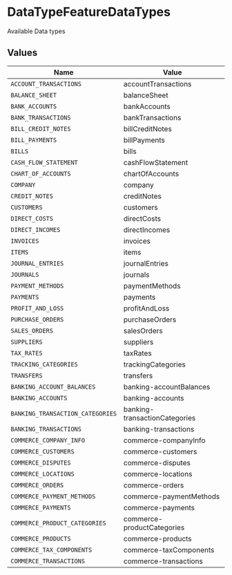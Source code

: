 # DataTypeFeatureDataTypes

Available Data types


## Values

| Name                             | Value                            |
| -------------------------------- | -------------------------------- |
| `ACCOUNT_TRANSACTIONS`           | accountTransactions              |
| `BALANCE_SHEET`                  | balanceSheet                     |
| `BANK_ACCOUNTS`                  | bankAccounts                     |
| `BANK_TRANSACTIONS`              | bankTransactions                 |
| `BILL_CREDIT_NOTES`              | billCreditNotes                  |
| `BILL_PAYMENTS`                  | billPayments                     |
| `BILLS`                          | bills                            |
| `CASH_FLOW_STATEMENT`            | cashFlowStatement                |
| `CHART_OF_ACCOUNTS`              | chartOfAccounts                  |
| `COMPANY`                        | company                          |
| `CREDIT_NOTES`                   | creditNotes                      |
| `CUSTOMERS`                      | customers                        |
| `DIRECT_COSTS`                   | directCosts                      |
| `DIRECT_INCOMES`                 | directIncomes                    |
| `INVOICES`                       | invoices                         |
| `ITEMS`                          | items                            |
| `JOURNAL_ENTRIES`                | journalEntries                   |
| `JOURNALS`                       | journals                         |
| `PAYMENT_METHODS`                | paymentMethods                   |
| `PAYMENTS`                       | payments                         |
| `PROFIT_AND_LOSS`                | profitAndLoss                    |
| `PURCHASE_ORDERS`                | purchaseOrders                   |
| `SALES_ORDERS`                   | salesOrders                      |
| `SUPPLIERS`                      | suppliers                        |
| `TAX_RATES`                      | taxRates                         |
| `TRACKING_CATEGORIES`            | trackingCategories               |
| `TRANSFERS`                      | transfers                        |
| `BANKING_ACCOUNT_BALANCES`       | banking-accountBalances          |
| `BANKING_ACCOUNTS`               | banking-accounts                 |
| `BANKING_TRANSACTION_CATEGORIES` | banking-transactionCategories    |
| `BANKING_TRANSACTIONS`           | banking-transactions             |
| `COMMERCE_COMPANY_INFO`          | commerce-companyInfo             |
| `COMMERCE_CUSTOMERS`             | commerce-customers               |
| `COMMERCE_DISPUTES`              | commerce-disputes                |
| `COMMERCE_LOCATIONS`             | commerce-locations               |
| `COMMERCE_ORDERS`                | commerce-orders                  |
| `COMMERCE_PAYMENT_METHODS`       | commerce-paymentMethods          |
| `COMMERCE_PAYMENTS`              | commerce-payments                |
| `COMMERCE_PRODUCT_CATEGORIES`    | commerce-productCategories       |
| `COMMERCE_PRODUCTS`              | commerce-products                |
| `COMMERCE_TAX_COMPONENTS`        | commerce-taxComponents           |
| `COMMERCE_TRANSACTIONS`          | commerce-transactions            |